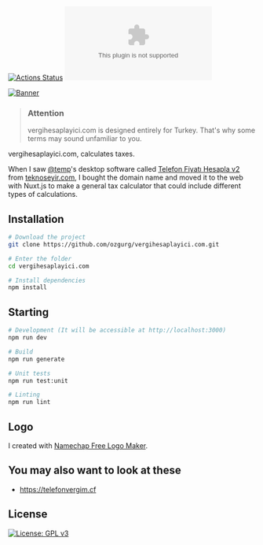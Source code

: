 [![Actions Status](https://github.com/ozgurg/vergihesaplayici.com/workflows/vergihesaplayici.com/badge.svg)](https://github.com/ozgurg/vergihesaplayici.com/actions)
![Version](https://img.shields.io/github/package-json/v/ozgurg/vergihesaplayici.com)

[![Banner](https://raw.githubusercontent.com/ozgurg/vergihesaplayici.com/master/.github/assets/banner.jpg)](https://vergihesaplayici.com)

> ### Attention
> vergihesaplayici.com is designed entirely for Turkey. That's why some terms may sound unfamiliar to you.

vergihesaplayici.com, calculates taxes.

When I saw [@temp](https://teknoseyir.com/u/temp)'s desktop software called [Telefon Fiyatı Hesapla v2](https://teknoseyir.com/blog/telefon-fiyati-hesapla-v2) from [teknoseyir.com](https://teknoseyir.com), I bought the domain name and moved it to the web with Nuxt.js to make a general tax calculator that could include different types of calculations.

## Installation
``` sh
# Download the project
git clone https://github.com/ozgurg/vergihesaplayici.com.git

# Enter the folder
cd vergihesaplayici.com

# Install dependencies
npm install
```

## Starting

``` sh
# Development (It will be accessible at http://localhost:3000)
npm run dev

# Build
npm run generate

# Unit tests
npm run test:unit

# Linting
npm run lint
```

## Logo
I created with [Namechap Free Logo Maker](https://www.namecheap.com/logo-maker).

## You may also want to look at these
- https://telefonvergim.cf

## License
[![License: GPL v3](https://img.shields.io/badge/License-GPLv3-%2388DF95.svg)](https://github.com/ozgurg/vergihesaplayici.com/blob/master/LICENSE)
